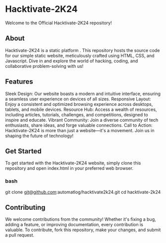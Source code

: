 # Hacktivate-2K24

Welcome to the Official Hacktivate-2K24 repository!

## About

Hacktivate-2K24 is a static platform . This repository hosts the source code for our simple static website, meticulously crafted using HTML, CSS, and Javascript. Dive in and explore the world of hacking, coding, and collaborative problem-solving with us!

## Features

Sleek Design: Our website boasts a modern and intuitive interface, ensuring a seamless user experience on devices of all sizes.
Responsive Layout: Enjoy a consistent and optimized browsing experience across desktops, tablets, and mobile devices.
Resource Hub: Access a wealth of resources, including articles, tutorials, challenges, and competitions, designed to inspire and educate.
Vibrant Community: Join a diverse community of tech enthusiasts, share ideas, and forge valuable connections.
Call to Action: Hacktivate-2K24 is more than just a website—it's a movement. Join us in shaping the future of technology!

## Get Started

To get started with the Hacktivate-2K24 website, simply clone this repository and open index.html in your preferred web browser.

### bash

git clone git@github.com:automatlog/hacktivate2k24.git
cd hacktivate-2k24

## Contributing

We welcome contributions from the community! Whether it's fixing a bug, adding a feature, or improving documentation, every contribution is valuable. To contribute, fork this repository, make your changes, and submit a pull request.
 
